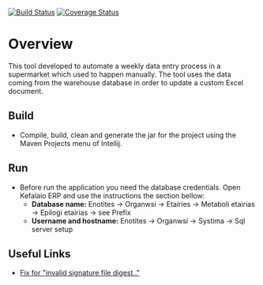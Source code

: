  [![Build Status](https://travis-ci.com/kavros/SynchExcel.svg?branch=master)](https://travis-ci.com/kavros/SynchExcel)
 [![Coverage Status](https://coveralls.io/repos/github/kavros/SynchExcel/badge.svg?branch=master)](https://coveralls.io/github/kavros/SynchExcel?branch=master)
# Overview
This tool developed to automate a weekly data entry process in a supermarket which used to happen manually. The tool uses the data coming from the warehouse database in order to update a custom Excel document.
 
## Build
 * Compile, build, clean and generate the jar for the project using the Maven Projects menu of Intellij.
 
## Run 
* Before run the application you need the database credentials. Open Kefalaio ERP and use the instructions the section bellow:          
    * **Database name:**  Enotites -> Organwsi -> Etairies -> Metaboli etairias -> Epilogi etairias -> see Prefix
    * **Username and hostname:** Enotites -> Organwsi -> Systima -> Sql server setup
            

## Useful Links
* [Fix for "invalid signature file digest.."](https://stackoverflow.com/questions/34855649/invalid-signature-file-digest-for-manifest-main-attributes-exception-while-tryin/34856095#34856095)

